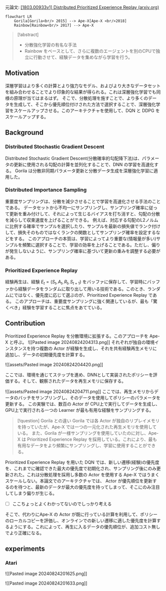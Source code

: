 元論文: [[1803.00933v1] Distributed Prioritized Experience Replay (arxiv.org)](https://arxiv.org/abs/1803.00933v1)

```mermaid
flowchart LR
	Gorila[Gorila<br/> 2015] --> Ape-X[Ape-X <br/>2018]
	Rainbow[Rainbow<br/> 2017] --> Ape-X
```

>[!abstract]
> - 分散強化学習の有名な手法
> - Rainbow をベースとして、さらに複数のエージェントを別のCPUで独立に行動させて、経験データを集めながら学習を行う。

## Motivation
深層学習はより多くの計算とより強力なモデル、およびより大きなデータセットを組み合わせることでより印象的な結果が得られる。これは深層強化学習でも同様の原理が当てはまるはず。
そこで、分散処理を施すことで、より多くのデータを生成して、そこから優先順位付けされた方法で選択することで、深層強化学習をスケールアップさせる。このアーキテクチャを使用して、DQN と DDPG をスケールアップする。

## Background
### Distributed Stochastic Gradient Descent
Distributed Stochastic Gradient Descent(分散確率的勾配降下法)は、パラメータの更新に使用される勾配の計算を並列化することで、DNN の学習を高速化する。
Gorila は分散非同期パラメータ更新と分散データ生成を深層強化学習に適用した。
### Distributed Importance Sampling
重要度サンプリングは、分散を減少させることで学習を高速化させる手法のことである。
データセットから不均一にサンプリングし、サンプリング確率に従って更新を重み付けして、それによって生じるバイアスを打ち消すと、勾配の分散を減らして収束速度を上げることができる。
例えば、対応する勾配のL2ノルムに比例する確率でサンプルを選択したり、サンプルを最新の損失値でランク付けして、損失そのものではなくランクの関数としてサンプリング確率を設定するなどをする。
このアプローチの本質は、学習によってより重要な(情報量が多い)サンプルを頻繁に選択することで、学習の効率を上げることである。ただし、偏りが発生しないように、サンプリング確率に基づいて更新の重みを調整する必要がある。
### Prioritized Experience Replay
経験再生は、経験 $E_{t}=(S_{t}, A_{t}, R_{t}, S_{t+1})$ をバッファに保存して、学習時にバッファから経験データをランダムに取り出して用いる技術である。このとき、ランダムにではなく、優先度に応じて選ぶのが、Prioritized Experience Replay である。
このアプローチは、重要度サンプリングに強く関連しているが、最も「驚くべき」経験を学習することに焦点をあてている。
## Contribution
Prioritized Experience Replay を分散環境に拡張する。このアプローチを Ape-X と呼ぶ。
![[Pasted image 20240824204313.png]]
それぞれが独自の環境インスタンスを持つ複数の Actor が経験を生成し、それを共有経験再生メモリに追加し、データの初期優先度を計算する。

![[assets/Pasted image 20240824204420.png]]

ここでは、環境を通じてステップを進め、DNNとして実装されたポリシーを評価する。そして、観察されたデータを再生メモリに保存する。

![[assets/Pasted image 20240824204711.png]]
ここでは、再生メモリからデータのバッチをサンプリングし、そのデータを使用してポリシーのパラメータを更新する。
この実験では、数百の Actor が CPU上で実行してデータを生成し、GPU上で実行される一つの Learner が最も有用な経験をサンプリングする。
>[!question] Gorila との違い
> Gorila では各 Actor が独自のリプレイメモリを持っていたが、Ape-X では一つの一元化された再生メモリを使用している。
> また、Gorila が一様サンプリングを使用していたのに対し、Ape-X は Prioritized Experience Replay を採用している。これにより、最も有用なデータをより頻繁にサンプリングし、学習に使用することができる。

Prioritized Experience Replay を用いた DQN では、新しい遷移(経験)の優先度を、これまでに確認できた最大の優先度で初期化され、サンプリング後にのみ更新された。これは分散処理を採用し多数の Actor を使用する Ape-X ではうまくスケールしない。本論文でのアーキテクチャでは、 Actor が優先順位を更新するのを待つと、最新のデータが最大の優先度を持ってしまって、そこにのみ注目してしまう偏りが生じる。

- [ ] ここちょっとよくわかってないのでしっかり考える

そこで、代わりにApe-X の Actor が既に行っている計算を利用して、ポリシーのローカルコピーを評価し、オンラインでの新しい遷移に適した優先度を計算するようにする。これによって、再生に入るデータの優先順位が、追加コスト無しでより正確になる。

## experiments
### Atari
![[Pasted image 20240824201625.png]]


![[Pasted image 20240824201633.png]]

